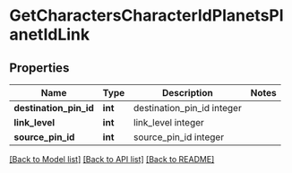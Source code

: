 # GetCharactersCharacterIdPlanetsPlanetIdLink

## Properties
Name | Type | Description | Notes
------------ | ------------- | ------------- | -------------
**destination_pin_id** | **int** | destination_pin_id integer | 
**link_level** | **int** | link_level integer | 
**source_pin_id** | **int** | source_pin_id integer | 

[[Back to Model list]](../README.md#documentation-for-models) [[Back to API list]](../README.md#documentation-for-api-endpoints) [[Back to README]](../README.md)


